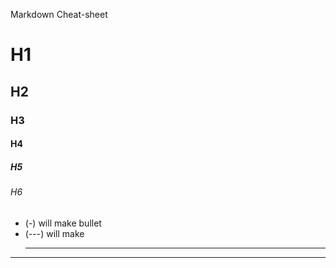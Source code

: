 Markdown Cheat-sheet
# H1
## H2
### H3
#### H4
##### H5
###### H6

- (-) will make bullet
- (---) will make <hr>
 
---

